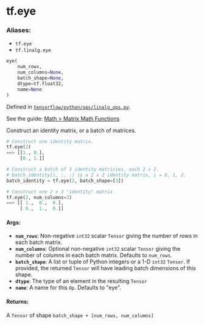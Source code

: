 <div itemscope itemtype="http://developers.google.com/ReferenceObject">
<meta itemprop="name" content="tf.eye" />
</div>

# tf.eye

### Aliases:

* `tf.eye`
* `tf.linalg.eye`

``` python
eye(
    num_rows,
    num_columns=None,
    batch_shape=None,
    dtype=tf.float32,
    name=None
)
```



Defined in [`tensorflow/python/ops/linalg_ops.py`](https://www.tensorflow.org/code/tensorflow/python/ops/linalg_ops.py).

See the guide: [Math > Matrix Math Functions](../../../api_guides/python/math_ops.md#Matrix_Math_Functions)

Construct an identity matrix, or a batch of matrices.

```python
# Construct one identity matrix.
tf.eye(2)
==> [[1., 0.],
     [0., 1.]]

# Construct a batch of 3 identity matricies, each 2 x 2.
# batch_identity[i, :, :] is a 2 x 2 identity matrix, i = 0, 1, 2.
batch_identity = tf.eye(2, batch_shape=[3])

# Construct one 2 x 3 "identity" matrix
tf.eye(2, num_columns=3)
==> [[ 1.,  0.,  0.],
     [ 0.,  1.,  0.]]
```

#### Args:

* <b>`num_rows`</b>: Non-negative `int32` scalar `Tensor` giving the number of rows
    in each batch matrix.
* <b>`num_columns`</b>: Optional non-negative `int32` scalar `Tensor` giving the number
    of columns in each batch matrix.  Defaults to `num_rows`.
* <b>`batch_shape`</b>:  A list or tuple of Python integers or a 1-D `int32` `Tensor`.
    If provided, the returned `Tensor` will have leading batch dimensions of
    this shape.
* <b>`dtype`</b>:  The type of an element in the resulting `Tensor`
* <b>`name`</b>:  A name for this `Op`.  Defaults to "eye".


#### Returns:

A `Tensor` of shape `batch_shape + [num_rows, num_columns]`